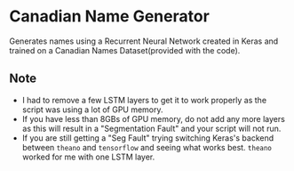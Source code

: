 # Canadian Name Generator

Generates names using a Recurrent Neural Network created in Keras and trained on a Canadian Names Dataset(provided with the code).

## Note

- I had to remove a few LSTM layers to get it to work properly as the script was using a lot of GPU memory.
- If you have less than 8GBs of GPU memory, do not add any more layers as this will result in a "Segmentation Fault" and your script will not run.
- If you are still getting a "Seg Fault" trying switching Keras's backend between `theano` and `tensorflow` and seeing what works best. `theano` worked for me with one LSTM layer.
